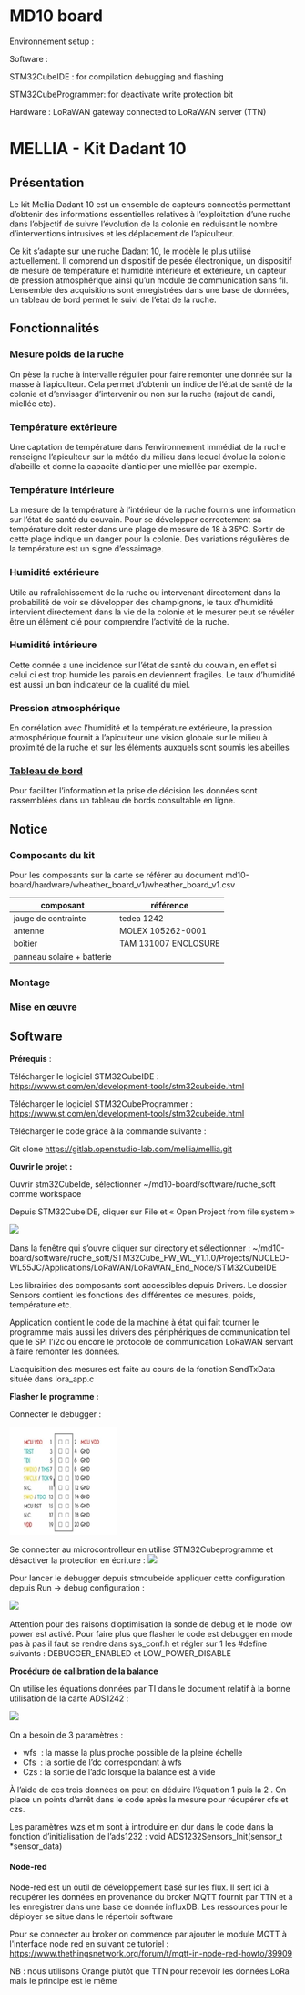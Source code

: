 # MD10 board

Environnement setup : 

Software :

 STM32CubeIDE : for compilation debugging and flashing 
		
 STM32CubeProgrammer: for deactivate write protection bit

Hardware : LoRaWAN gateway connected to LoRaWAN server (TTN)


# MELLIA - Kit Dadant 10

## Présentation

Le kit Mellia Dadant 10 est un ensemble de capteurs connectés permettant d’obtenir des informations essentielles relatives à l’exploitation d’une ruche dans l’objectif de suivre l’évolution de la colonie en réduisant le nombre d’interventions intrusives et les déplacement de l’apiculteur.

Ce kit s’adapte sur une ruche Dadant 10, le modèle le plus utilisé actuellement. Il comprend un dispositif de pesée électronique, un dispositif de mesure de température et humidité intérieure et extérieure, un capteur de pression atmosphérique ainsi qu’un module de communication sans fil. L’ensemble des acquisitions sont enregistrées dans une base de données, un tableau de bord permet le suivi de l’état de la ruche.

## Fonctionnalités

### Mesure poids de la ruche

On pèse la ruche à intervalle régulier pour faire remonter une donnée sur la masse à l’apiculteur. Cela permet d’obtenir un indice de l’état de santé de la colonie et d’envisager d’intervenir ou non sur la ruche (rajout de candi, miellée etc). 

### Température extérieure

Une captation de température dans l’environnement immédiat de la ruche renseigne l’apiculteur sur la météo du milieu dans lequel évolue la colonie d’abeille et donne la capacité d’anticiper une miellée par exemple.

### Température intérieure

La mesure de la température à l’intérieur de la ruche fournis une information sur l’état de santé du couvain. Pour se développer correctement sa température doit rester dans une plage de mesure de 18 à 35°C. Sortir de cette plage indique un danger pour la colonie. Des variations régulières de la température est un signe d’essaimage.

### Humidité extérieure

Utile au rafraîchissement de la ruche ou intervenant directement dans la probabilité de voir se développer des champignons, le taux d’humidité intervient directement dans la vie de la colonie et le mesurer peut se révéler être un élément clé pour comprendre l’activité de la ruche.

### Humidité intérieure

Cette donnée a une incidence sur l’état de santé du couvain, en effet si celui ci est trop humide les parois en deviennent fragiles. Le taux d’humidité est aussi un bon indicateur de la qualité du miel.

### Pression atmosphérique

En corrélation avec l’humidité et la température extérieure, la pression atmosphérique fournit à l’apiculteur une vision globale sur le milieu à proximité de la ruche et sur les éléments auxquels sont soumis les abeilles 

### [Tableau de bord](https://grafana.mellia.lab.open.studio/login "https://grafana.mellia.lab.open.studio/login")

Pour faciliter l’information et la prise de décision les données sont rassemblées dans un tableau de bords consultable en ligne.

## Notice

### Composants du kit

Pour les composants sur la carte se référer au document md10-board/hardware/wheather_board_v1/wheather_board_v1.csv

| composant                            | référence                |
| ------                               | ------                   |
| jauge de contrainte                  | tedea 1242               |
| antenne                              | MOLEX  105262-0001       |
| boîtier                              | TAM 131007 ENCLOSURE     |
| panneau solaire + batterie           |                          |




### Montage

### Mise en œuvre

## Software 

**Prérequis** : 

Télécharger le logiciel STM32CubeIDE : <https://www.st.com/en/development-tools/stm32cubeide.html>

Télécharger le logiciel STM32CubeProgrammer : <https://www.st.com/en/development-tools/stm32cubeide.html>

Télécharger le code grâce à la commande suivante : 

Git clone <https://gitlab.openstudio-lab.com/mellia/mellia.git>

**Ouvrir le projet :** 

Ouvrir stm32CubeIde, sélectionner ~/md10-board/software/ruche\_soft comme workspace

Depuis STM32CubeIDE, cliquer sur File et « Open Project from file system »

![](assets/filesysteme.png)

Dans la fenêtre qui s’ouvre cliquer sur directory et sélectionner : ~/md10-board/software/ruche\_soft/STM32Cube\_FW\_WL\_V1.1.0/Projects/NUCLEO-WL55JC/Applications/LoRaWAN/LoRaWAN\_End\_Node/STM32CubeIDE

Les librairies des composants sont accessibles depuis Drivers. Le dossier Sensors contient les fonctions des différentes de mesures, poids, température etc.

Application contient le code de la machine à état qui fait tourner le programme mais aussi les drivers des périphériques de communication tel que le SPi l’i2c ou encore le protocole de communication LoRaWAN servant à faire remonter les données.

L’acquisition des mesures est faite au cours de la fonction SendTxData située dans lora\_app.c

**Flasher le programme :**

Connecter le debugger : 

![](assets/debugger_pinout.jpeg)

Se connecter au microcontrolleur en utilise STM32Cubeprogramme et désactiver la protection en écriture : ![](Documentation_pic/Aspose.Words.9f850024-f54f-4a5f-b60b-9315b59db2f6.003.png)

Pour lancer le debugger depuis stmcubeide appliquer cette configuration depuis Run -> debug configuration : 



![](assets/remove_writeprotection.png)

Attention pour des raisons d’optimisation la sonde de debug et le mode low power est activé. Pour faire plus que flasher le code est debugger en mode pas à pas il faut se rendre dans sys\_conf.h et régler sur 1 les #define suivants : DEBUGGER\_ENABLED et LOW\_POWER\_DISABLE

**Procédure de calibration de la balance** 

On utilise les équations données par TI dans le document relatif à la bonne utilisation de la carte ADS1242 : 

![](assets/mass_calculation.png)

On a besoin de 3 paramètres : 

- wfs  : la masse la plus proche possible de la pleine échelle
- Cfs  : la sortie de l’dc correspondant à wfs
- Czs : la sortie de l’adc lorsque la balance est à vide

À l’aide de ces trois données on peut en déduire l’équation 1 puis la 2 . On place un points d’arrêt dans le code après la mesure pour récupérer cfs et czs.

Les paramètres wzs et m sont à introduire en dur dans le code dans la fonction d’initialisation de l’ads1232 : void ADS1232Sensors\_Init(sensor\_t \*sensor\_data) 

#### Node-red

Node-red est un outil de développement basé sur les flux. Il sert ici à récupérer les données en provenance du broker MQTT fournit par TTN et à les enregistrer dans une base de donnée influxDB. Les ressources pour le déployer se situe dans le répertoir software

Pour se connecter au broker on commence par ajouter le module MQTT à l'interface node red en suivant ce tutoriel : 
https://www.thethingsnetwork.org/forum/t/mqtt-in-node-red-howto/39909

NB : nous utilisons Orange plutôt que TTN pour recevoir les données LoRa mais le principe est le même 


